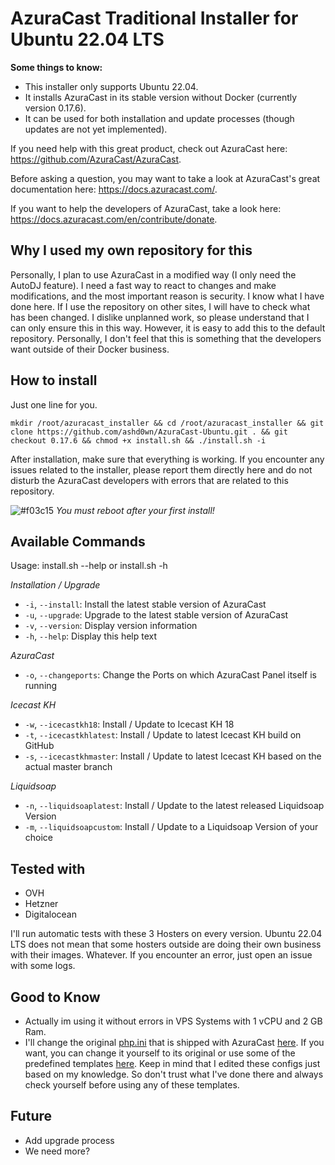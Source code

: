 # AzuraCast Traditional Installer for Ubuntu 22.04 LTS

**Some things to know:**

- This installer only supports Ubuntu 22.04.
- It installs AzuraCast in its stable version without Docker (currently version 0.17.6).
- It can be used for both installation and update processes (though updates are not yet implemented).

If you need help with this great product, check out AzuraCast here: <https://github.com/AzuraCast/AzuraCast>.

Before asking a question, you may want to take a look at AzuraCast's great documentation here: <https://docs.azuracast.com/>.

If you want to help the developers of AzuraCast, take a look here: <https://docs.azuracast.com/en/contribute/donate>.

## Why I used my own repository for this

Personally, I plan to use AzuraCast in a modified way (I only need the AutoDJ feature). I need a fast way to react to changes and make modifications, and the most important reason is security. I know what I have done here. If I use the repository on other sites, I will have to check what has been changed. I dislike unplanned work, so please understand that I can only ensure this in this way. However, it is easy to add this to the default repository. Personally, I don't feel that this is something that the developers want outside of their Docker business.

## How to install

Just one line for you.

```
mkdir /root/azuracast_installer && cd /root/azuracast_installer && git clone https://github.com/ashd0wn/AzuraCast-Ubuntu.git . && git checkout 0.17.6 && chmod +x install.sh && ./install.sh -i
```

After installation, make sure that everything is working. If you encounter any issues related to the installer, please report them directly here and do not disturb the AzuraCast developers with errors that are related to this repository.

![#f03c15](https://placehold.co/15x15/f03c15/f03c15.png) *You must reboot after your first install!*

## Available Commands
Usage: install.sh --help or install.sh -h

*Installation / Upgrade*
- `-i`, `--install`:                  Install the latest stable version of AzuraCast
- `-u`, `--upgrade`:                  Upgrade to the latest stable version of AzuraCast
- `-v`, `--version`:                  Display version information
- `-h`, `--help`:                     Display this help text
  
*AzuraCast*

- `-o`, `--changeports`:              Change the Ports on which AzuraCast Panel itself is running

*Icecast KH*

- `-w`, `--icecastkh18`:              Install / Update to Icecast KH 18
- `-t`, `--icecastkhlatest`:          Install / Update to latest Icecast KH build on GitHub
- `-s`, `--icecastkhmaster`:          Install / Update to latest Icecast KH based on the actual master branch

*Liquidsoap*

- `-n`, `--liquidsoaplatest`:          Install / Update to the latest released Liquidsoap Version
- `-m`, `--liquidsoapcustom`:          Install / Update to a Liquidsoap Version of your choice

## Tested with
- OVH
- Hetzner
- Digitalocean

I'll run automatic tests with these 3 Hosters on every version. Ubuntu 22.04 LTS does not mean that some hosters outside are doing their own business with their images. Whatever. If you encounter an error, just open an issue with some logs.

## Good to Know

- Actually im using it without errors in VPS Systems with 1 vCPU and 2 GB Ram.
- I'll change the original [php.ini](/web/php/php.ini) that is shipped with AzuraCast [here](https://github.com/AzuraCast/AzuraCast/blob/main/util/docker/web/php/php.ini.tmpl). If you want, you can change it yourself to its original or use some of the predefined templates [here](/web/php). Keep in mind that I edited these configs just based on my knowledge. So don't trust what I've done there and always check yourself before using any of these templates.

## Future
- Add upgrade process
- We need more?
